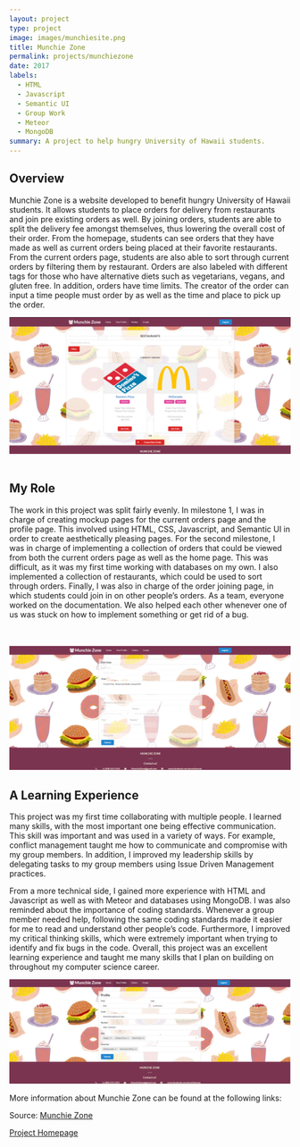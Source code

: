 ```yaml
---
layout: project
type: project
image: images/munchiesite.png
title: Munchie Zone
permalink: projects/munchiezone
date: 2017
labels:
  - HTML
  - Javascript
  - Semantic UI
  - Group Work
  - Meteor
  - MongoDB
summary: A project to help hungry University of Hawaii students.
---
```


## Overview 
Munchie Zone is a website developed to benefit hungry University of Hawaii students. It allows students to place orders for delivery from restaurants and join pre existing orders as well. By joining orders, students are able to split the delivery fee amongst themselves, thus lowering the overall cost of their order. From the homepage, students can see orders that they have made as well as current orders being placed at their favorite restaurants. From the current orders page, students are also able to sort through current orders by filtering them by restaurant. Orders are also labeled with different tags for those who have alternative diets such as vegetarians, vegans, and gluten free. In addition, orders have time limits. The creator of the order can input a time people must order by as well as the time and place to pick up the order. 

<img class="ui centered medium image" src="https://github.com/awyz/awyz.github.io/blob/master/images/final-current-order.png?raw=true"><br><br>

## My Role
The work in this project was split fairly evenly. In milestone 1, I was in charge of creating mockup pages for the current orders page and the profile page. This involved using HTML, CSS, Javascript, and Semantic UI in order to create aesthetically pleasing pages. For the second milestone, I was in charge of implementing a collection of orders that could be viewed from both the current orders page as well as the home page. This was difficult, as it was my first time working with databases on my own. I also implemented a collection of restaurants, which could be used to sort through orders. Finally, I was also in charge of the order joining page, in which students could join in on other people’s orders. As a team, everyone worked on the documentation. We also helped each other whenever one of us was stuck on how to implement something or get rid of a bug.

<br><br> <img class="ui medium centered image" src="https://github.com/awyz/awyz.github.io/blob/master/images/final-edit-order.png?raw=true">

## A Learning Experience
This project was my first time collaborating with multiple people. I learned many skills, with the most important one being effective communication. This skill was important and was used in a variety of ways. For example, conflict management taught me how to communicate and compromise with my group members. In addition, I improved my leadership skills by delegating tasks to my group members using Issue Driven Management practices. 

From a more technical side, I gained more experience with HTML and Javascript as well as with Meteor and databases using MongoDB. I was also reminded about the importance of coding standards. Whenever a group member needed help, following the same coding standards made it easier for me to read and understand other people’s code. Furthermore, I improved my critical thinking skills, which were extremely important when trying to identify and fix bugs in the code. Overall, this project was an excellent learning experience and taught me many skills that I plan on building on throughout my computer science career. 

<img class="ui medium centered image" src="https://github.com/awyz/awyz.github.io/blob/master/images/final-profile.png?raw=true">

More information about Munchie Zone can be found at the following links:

Source: <i class="large github icon"></i><a href="https://github.com/munchiezone/munchiezone.github.io">Munchie Zone</a>

<a href="https://munchiezone.github.io/">Project Homepage</a>



